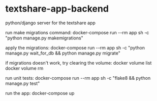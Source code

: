 # textshare-app-backend
python/django server for the textshare app


run make migrations command:
docker-compose run --rm app sh -c "python manage.py makemigrations"

apply the migrations:
docker-compose run --rm app sh -c "python manage.py wait_for_db && python manage.py migrate"

if migrations doesn't work, try clearing the volume:
docker volume list
docker volume rm <volume-id>

run unit tests:
docker-compose run --rm app sh -c "flake8 && python manage.py test"

run the app:
docker-compose up